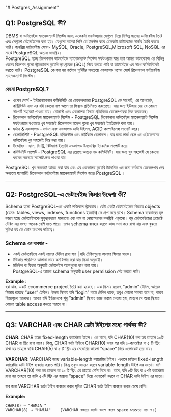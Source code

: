 "# Postgres_Assignment" 
## Q1: PostgreSQL কী?

DBMS বা ডাটাবেইজ ম্যানেজম্যান্ট সিস্টেম হচ্ছে একেকটা সফটওয়্যার যেগুলো দিয়ে বিভিন্ন ধরনের ডাটাবেইজ তৈরি এবং সেগুলো মেইনটেনেন্স করা হয়। যেগুলো আমরা পিসি তে ইনস্টল করে একেকটা ডাটাবেইজ সার্ভার তৈরি করতে পারি। জনপ্রিয় ডাটাবেইজ যেমন- MySQL, Oracle, PostgreSQL,Microsoft SQL, NoSQL এর মাঝে PostgreSQL অত্যন্ত জনপ্রিয়।  
PostgreSQL হচ্ছে রিলেশনাল ডাটাবেইজ ম্যানেজম্যান্ট সিস্টেম সফটওয়্যার যার দ্বারা আমরা ডাটাবেইজ এর বিভিন্ন ধরনের রিলেশন গুলো স্ট্রাকচারাল কুয়েরি ল্যাংগুয়েজ (SQL) দিয়ে করতে পারি বা ডাটাবেইজ এর সাথে কমিউনিকেট করতে পারি। PostgreSQL কে বলা হয় বর্তমান পৃথিবীর সবচেয়ে এডভান্সড ওপেন সোর্স রিলেশনাল ডাটাবেইজ ম্যানেজম্যান্ট সিস্টেম। 

### কেনো PostgreSQL?

- ওপেন সোর্স - ইন্টারন্যাশনাল কমিউনিটি এর ডেভেলপাররা PostgreSQL কে সাপোর্ট, এর আপডেট, কন্ট্রিবিউট এবং এর যদি কোনো বাগ আসে তা ফিক্সড প্রতিনিয়ত করতেছে। যার জন্য ইউজার দের যে কোনো সাপোর্ট সহজেই পাওয়া যায়। রোভাস্ট এবং এডভান্সড ফিচার প্রতিনিয়ত ডেভেলপাররা বিল্ড করতেছে।
- রিলেশনাল ডাটাবেইজ ম্যানেজম্যান্ট সিস্টেম - PostgreSQL রিলেশনাল ডাটাবেইজ ম্যানেজম্যান্ট সিস্টেম সফটওয়্যার হওয়াতে খুব সহজেই রিলেশনাল মডেল গুলো খুব সহজেই ইমপ্লিমেন্ট করা যায়।
- মর্ডান & এডভান্সড - মর্ডান এবং এডভান্সড ডাটা টাইপস,  ACID কমপাইলেন্স সাপোর্ট করে।
- স্কেলাভিলিটি - PostgreSQL হরিজন্টাল এবং ভার্টিকাল স্কেলাভল।  যার জন্য লার্জ স্কেল এর এপ্লিকেশনের ডাটাবেইজ খুব সহজেই বিল্ড করা যায়।
- ইন্ডেক্সিং - হ্যাস, বি-ট্রি, বিটম্যাপ ইত্যাদি এডভান্সড ইনডেক্সিং ট্যাকনিক সাপোর্ট করে।
- কমিউনিটি সাপোর্ট - PostgreSQL এর রয়েছে অত্যন্ত বড় কমিউনিটি।  যার জন্য খুব সহজেই যে কোনো ধরনের সমস্যার সাপোর্ট দ্রুত পাওয়া যায়

PostgreSQL খুব সহজেই আয়ত্ত করা যায় এবং এর এডভান্সড কুয়েরি ট্যাকনিক এর জন্য বর্তমানে ডেভেলপার দের অন্যতম ফ্যাবারিট রিলেশনাল ডাটাবেইজ ম্যানেজম্যান্ট সিস্টেম হচ্ছে PostgreSQL । 

---

## Q2: PostgreSQL-এ  ডেটাবেইজ স্কিমার উদ্দেশ্য কী?

Schema হলো PostgreSQL-এর একটি লজিকাল স্ট্রাকচার। যেটা একটি ডেটাবেইজের ভিতরে objects (যেমন: tables, views, indexes, functions ইত্যাদি) কে গ্রুপ করে রাখে। Schema ব্যবহারের মূল কারণ হচ্ছে ডেটাবেইসকে সুশৃঙ্খলভাবে সাজানো এবং নাম বা নেমস্পেসের কনফ্লিক্ট এড়ানো। বড় ডেটাবেইজের প্রজেক্টে টেবিল এর সংখ্যা অনেক বেশি হতে পারে। তখন schema ব্যবহার করলে কাজ ভাগ করে রাখা যায় এবং বুঝতে সুবিধা হয় কে কোন অংশের দায়িত্বে।

### Schema এর ব্যবহার -

- একই ডেটাবেইসে একই নামের টেবিল রাখা যায় | যদি টেবিলগুলো আলাদা স্কিমায় থাকে।
- ইউজার পারমিশন আলাদা ভাবে কনফিগার করা যায় স্কিমা অনুযায়ী।
- মডিউল বা ফিচার অনুযায়ী ডেটাবেইস অংশগুলো ভাগ করা যায়।  
  PostgreSQL-এ আমরা schema অনুযায়ী user permission সেট করতে পারি।

**Example** :  
ধরা যাক, একটি ecommerce project তৈরি করা হয়েছে। এক স্কিমায় রয়েছে “admin” টেবিল, আরেক স্কিমায় রয়েছে “user”  টেবিল। উভয় স্কিমায় যদি “login” নামে টেবিল থাকে, তবুও কোনো সমস্যা হবে না, কারণ স্কিমাগুলো আলাদা। আবার যদি ইউজারকে শুধু “admin” স্কিমায় কাজ করতে দেওয়া হয়, তাহলে সে অন্য স্কিমায় কোনো table access করতে পারবে না।

---

## Q3: VARCHAR এবং CHAR ডেটা টাইপের মধ্যে পার্থক্য কী?

**CHAR**:  CHAR হচ্ছে fixed-length ক্যারেক্টার টাইপ। এর মানে, যদি CHAR(10) বলা হয় তাহলে ১০টি CHAR বা স্ট্রিং রাখা যাবে। কিন্তু, CHAR ডাটা টাইপে CHAR(10) বলার পর যদি ৫-ক্যারেক্টার বা ৫ টি স্ট্রিং রাখা হয় তাহলে বাকি CHAR(5) বা ৫ টি স্ট্রিং এর মেমোরির জায়গা “space” দিয়ে এলোকেট হয়ে যায়।

**VARCHAR**: VARCHAR হচ্ছে variable-length ক্যারেক্টার টাইপ। এখানে চাইলে fixed-length ক্যারেক্টার ডাটা টাইপ ব্যবহার করতে পারি। কিন্তু তবুও আচরন করবে variable-length টাইপ এর মতো। যদি VARCHAR(10) বলা হয় তাহলে তা ১০ টি স্ট্রিং এর চাইতে বেশি নিবে না। তবে, যদি ৫টি স্ট্রিং বা ৫-টি ক্যারেক্টার রাখা হয় তাহলে তা বাকি ৫-টি স্ট্রিং এর জায়গা “space” দিয়ে এলোকেট করবে না CHAR ডাটা টাইপ এর মতো। 

যার জন্য VARCHAR ডাটা টাইপ ব্যবহার করার সুবিধা CHAR ডাটা টাইপ ব্যবহার করার চেয়ে বেশি।

**Example:**  
```
CHAR(8) → "HAMJA "  
VARCHAR(8) → "HAMJA"    [VARCHAR ব্যবহার করাটা ভালো কারণ space waste হয় না।]
```